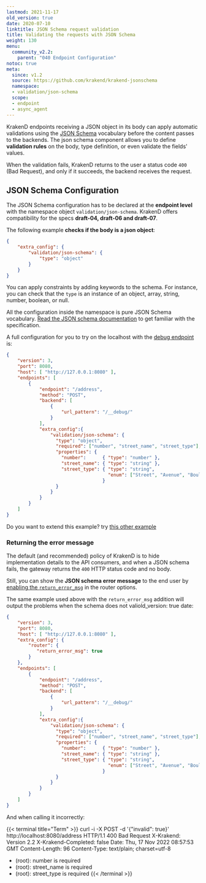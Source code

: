 ```yaml
---
lastmod: 2021-11-17
old_version: true
date: 2020-07-10
linktitle: JSON Schema request validation
title: Validating the requests with JSON Schema
weight: 130
menu:
  community_v2.2:
    parent: "040 Endpoint Configuration"
notoc: true
meta:
  since: v1.2
  source: https://github.com/krakend/krakend-jsonschema
  namespace:
  - validation/json-schema
  scope:
  - endpoint
  - async_agent
---
```

KrakenD endpoints receiving a JSON object in its body can apply automatic validations using the [JSON Schema](https://json-schema.org/) vocabulary before the content passes to the backends. The json schema component allows you to define **validation rules** on the body, type definition, or even validate the fields' values.

When the validation fails, KrakenD returns to the user a status code `400` (Bad Request), and only if it succeeds, the backend receives the request.

## JSON Schema Configuration
The JSON Schema configuration has to be declared at the **endpoint level** with the namespace object `validation/json-schema`. KrakenD offers compatibility for the specs **draft-04, draft-06 and draft-07**.

The following example **checks if the body is a json object**:

```json
{
    "extra_config": {
        "validation/json-schema": {
            "type": "object"
        }
    }
}
```


You can apply constraints by adding keywords to the schema. For instance, you can check that the `type` is an instance of an object, array, string, number, boolean, or null.

All the configuration inside the namespace is pure JSON Schema vocabulary. [Read the JSON schema documentation](https://json-schema.org/) to get familiar with the specification.

 A full configuration for you to try on the localhost with the [debug endpoint](/docs/v2.2/endpoints/debug-endpoint/) is:

```json
{
    "version": 3,
    "port": 8080,
    "host": [ "http://127.0.0.1:8080" ],
    "endpoints": [
        {
            "endpoint": "/address",
            "method": "POST",
            "backend": [
                {
                    "url_pattern": "/__debug/"
                }
            ],
            "extra_config":{
                "validation/json-schema": {
                  "type": "object",
                  "required": ["number", "street_name", "street_type"],
                  "properties": {
                    "number":      { "type": "number" },
                    "street_name": { "type": "string" },
                    "street_type": { "type": "string",
                                     "enum": ["Street", "Avenue", "Boulevard"]
                                   }
                  }
                }
            }
        }
    ]
}
```
Do you want to extend this example? try [this other example](https://json-schema.org/learn/examples/address.schema.json)

### Returning the error message
The default (and recommended) policy of KrakenD is to hide implementation details to the API consumers, and when a JSON schema fails, the gateway returns the `400` HTTP status code and no body.

Still, you can show the **JSON schema error message** to the end user by [enabling the `return_error_msg`](/docs/v2.2/service-settings/router-options/#return_error_msg) in the router options.

The same example used above with the `return_error_msg` addition will output the problems when the schema does not valiold_version: true
date:

```json
{
    "version": 3,
    "port": 8080,
    "host": [ "http://127.0.0.1:8080" ],
    "extra_config": {
        "router": {
           "return_error_msg": true
        }
    },
    "endpoints": [
        {
            "endpoint": "/address",
            "method": "POST",
            "backend": [
                {
                    "url_pattern": "/__debug/"
                }
            ],
            "extra_config":{
                "validation/json-schema": {
                  "type": "object",
                  "required": ["number", "street_name", "street_type"],
                  "properties": {
                    "number":      { "type": "number" },
                    "street_name": { "type": "string" },
                    "street_type": { "type": "string",
                                     "enum": ["Street", "Avenue", "Boulevard"]
                                   }
                  }
                }
            }
        }
    ]
}
```

And when calling it incorrectly:

{{< terminal title="Term" >}}
curl -i -X POST -d '{"invalid": true}' http://localhost:8080/address
HTTP/1.1 400 Bad Request
X-Krakend: Version 2.2
X-Krakend-Completed: false
Date: Thu, 17 Nov 2022 08:57:53 GMT
Content-Length: 96
Content-Type: text/plain; charset=utf-8

- (root): number is required
- (root): street_name is required
- (root): street_type is required
{{< /terminal >}}
